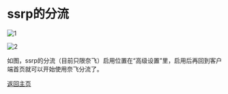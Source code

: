 # ssrp的分流

![1](https://user-images.githubusercontent.com/73426989/150640185-5b1f7a4b-5771-4761-b3b7-8fffc183c32b.jpg)          

![2](https://user-images.githubusercontent.com/73426989/150640192-56c06895-f2f0-41aa-80cb-eac4899e482d.jpg)           

如图，ssrp的分流（目前只限奈飞）启用位置在“高级设置”里，启用后再回到客户端首页就可以开始使用奈飞分流了。              

[返回主页](https://boduoyejieyi666.github.io/whonolikeboduoyejieyi/)      


